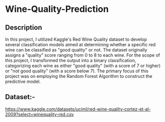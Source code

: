 # Wine-Quality-Prediction
## Description
In this project, I utilized Kaggle's Red Wine Quality dataset to develop several classification models aimed at determining whether a specific red wine can be classified as "good quality" or not. The dataset originally assigns a "quality" score ranging from 0 to 8 to each wine. For the scope of this project, I transformed the output into a binary classification, categorizing each wine as either "good quality" (with a score of 7 or higher) or "not good quality" (with a score below 7). The primary focus of this project was on employing the Random Forest Algorithm to construct the predictive model.
## Dataset:-
https://www.kaggle.com/datasets/uciml/red-wine-quality-cortez-et-al-2009?select=winequality-red.csv
